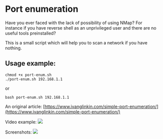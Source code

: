 # Port enumeration

Have you ever faced with the lack of possibility of using NMap? For instance if you have reverse shell as an unprivileged user and there are no useful tools preinstalled?

This is a small script which will help you to scan a network if you have nothing.

Usage example:
--------------
```
chmod +x port-enum.sh
./port-enum.sh 192.168.1.1
```
or
```
bash port-enum.sh 192.168.1.1
```


An original article:
[https://www.ivanglinkin.com/simple-port-enumeration/](https://www.ivanglinkin.com/simple-port-enumeration/)


Video example:
![](https://www.ivanglinkin.com/wp-content/uploads/2020/09/spe_gif.gif)

Screenshots:
![](https://www.ivanglinkin.com/wp-content/uploads/2020/09/spe-012.png)
